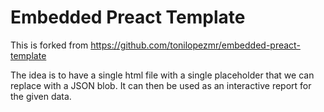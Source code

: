 # Embedded Preact Template

This is forked from https://github.com/tonilopezmr/embedded-preact-template

The idea is to have a single html file with a single placeholder that we can replace with a JSON blob.
It can then be used as an interactive report for the given data.


